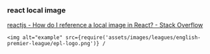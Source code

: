 ###  react local image


[reactjs - How do I reference a local image in React? - Stack Overflow](https://stackoverflow.com/questions/39999367/how-do-i-reference-a-local-image-in-react "reactjs - How do I reference a local image in React? - Stack Overflow")


 

```
<img alt="example" src={require('assets/images/leagues/english-premier-league/epl-logo.png')} /
```

